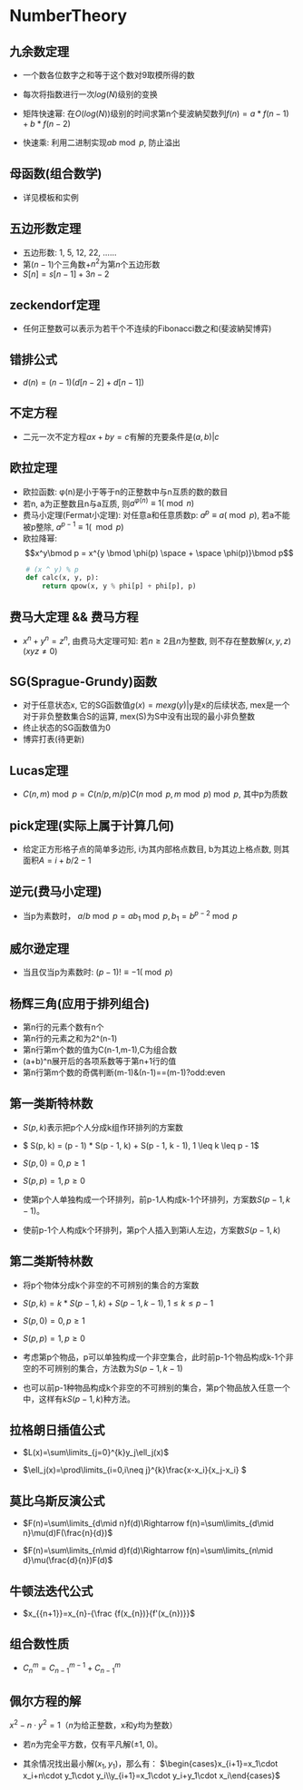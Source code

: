 # NumberTheory

## 九余数定理

* 一个数各位数字之和等于这个数对9取模所得的数

* 每次将指数进行一次$log(N)​$级别的变换
* 矩阵快速幂: 在$O(log(N))​$级别的时间求第n个斐波納契数列$f(n)=a*f(n-1)+b*f(n-2)​$
* 快速乘: 利用二进制实现$ab \bmod p​$, 防止溢出

## 母函数(组合数学)

* 详见模板和实例

## 五边形数定理

* 五边形数: 1, 5, 12, 22, ……
* 第$(n-1)$个三角数+$n^2$为第$n$个五边形数
* $S[n] = s[n-1]+3n-2​$

## zeckendorf定理

* 任何正整数可以表示为若干个不连续的Fibonacci数之和(斐波納契博弈)

## 错排公式

* $d(n) = (n - 1)(d[n-2] + d[n-1])​$

## 不定方程

* 二元一次不定方程$ax+by=c$有解的充要条件是$(a,b)|c$

## 欧拉定理

* 欧拉函数: φ(n)是小于等于n的正整数中与n互质的数的数目
* 若n, a为正整数且n与a互质, 则$a^{φ(n)}≡1(\bmod n)​$
* 费马小定理(Fermat小定理): 对任意a和任意质数p: $a^p≡a(\bmod p)$, 若a不能被p整除, $a^{p-1}≡1(\mod p)$
* 欧拉降幂: $$x^y\bmod p = x^{y \bmod \phi(p) \space + \space \phi(p)}\bmod p​$$

```py
    # (x ^ y) % p
    def calc(x, y, p):
        return qpow(x, y % phi[p] + phi[p], p)
```

## 费马大定理 && 费马方程

* $x^n + y^n = z^n$, 由费马大定理可知: 若$n≥2$且$n$为整数, 则不存在整数解$(x,y,z)(xyz≠0)$

## SG(Sprague-Grundy)函数

* 对于任意状态x, 它的SG函数值$g(x)=mex{g(y)|\text{y是x的后续状态}}$, mex是一个对于非负整数集合S的运算, mex(S)为S中没有出现的最小非负整数
* 终止状态的SG函数值为0
* 博弈打表(待更新)

## Lucas定理

* $C(n, m) \bmod p = C(n / p, m / p) C(n \bmod p, m \bmod p) \bmod p$, 其中p为质数

## pick定理(实际上属于计算几何)

* 给定正方形格子点的简单多边形, i为其内部格点数目, b为其边上格点数, 则其面积$A=i+b/2-1$

## 逆元(费马小定理)

* 当p为素数时， $a / b \bmod p = ab_1 \bmod p,  b_1 = b ^ {p - 2} \bmod p$

## 威尔逊定理

* 当且仅当p为素数时: $(p-1)!≡-1(\bmod p)$

## 杨辉三角(应用于排列组合)

* 第n行的元素个数有n个
* 第n行的元素之和为2^(n-1)
* 第n行第m个数的值为C(n-1,m-1),C为组合数
* (a+b)^n展开后的各项系数等于第n+1行的值
* 第n行第m个数的奇偶判断(m-1)&(n-1)==(m-1)?odd:even

## 第一类斯特林数

* $S(p, k)$表示把p个人分成k组作环排列的方案数

* $ S(p, k) = (p - 1) * S(p - 1, k) + S(p - 1, k - 1), 1 \leq k \leq p - 1$

* $S(p,0)=0, p\geq1$

* $S(p,p)=1, p\geq0$

* 使第p个人单独构成一个环排列，前p-1人构成k-1个环排列，方案数$S(p-1,k-1)$。

* 使前p-1个人构成k个环排列，第p个人插入到第i人左边，方案数$S(p-1, k)$

## 第二类斯特林数

* 将p个物体分成k个非空的不可辨别的集合的方案数

* $S(p, k) = k * S(p-1, k) + S(p-1, k-1), 1 \leq k \leq p - 1$

* $S(p,0)=0, p\geq1$

* $S(p,p)=1, p\geq0$

* 考虑第p个物品，p可以单独构成一个非空集合，此时前p-1个物品构成k-1个非空的不可辨别的集合，方法数为$S(p-1,k-1)$

* 也可以前p-1种物品构成k个非空的不可辨别的集合，第p个物品放入任意一个中，这样有$kS(p-1,k)$种方法。

## 拉格朗日插值公式

* $L(x)=\sum\limits_{j=0}^{k}y_j\ell_j(x)$

* $\ell_j(x)=\prod\limits_{i=0,i\neq j}^{k}\frac{x-x_i}{x_j-x_i} $

## 莫比乌斯反演公式

* $F(n)=\sum\limits_{d\mid n}f(d)\Rightarrow f(n)=\sum\limits_{d\mid n}\mu(d)F(\frac{n}{d})$

* $F(n)=\sum\limits_{n\mid d}f(d)\Rightarrow f(n)=\sum\limits_{n\mid d}\mu(\frac{d}{n})F(d)$

## 牛顿法迭代公式

* $x_{{n+1}}=x_{n}-{\frac  {f(x_{n})}{f'(x_{n})}}$

## 组合数性质

* $C_n^m=C_{n-1}^{m-1}+C_{n-1}^{m}$

## 佩尔方程的解

$x^2-n\cdot y^2=1$（$n$为给正整数，x和y均为整数）

* 若$n$为完全平方数，仅有平凡解$(\pm1,\;0)$。

* 其余情况找出最小解$(x_1,y_1)$，那么有：
$\begin{cases}x_{i+1}=x_1\cdot x_i+n\cdot y_1\cdot y_i\\y_{i+1}=x_1\cdot y_i+y_1\cdot x_i\end{cases}$

